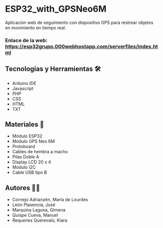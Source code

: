 # ESP32_with_GPSNeo6M
Aplicación web de seguimiento con dispositivo GPS para restrear objetos en movimiento en tiempo real.
### Enlace de la web: https://esp32grupo.000webhostapp.com/serverfiles/index.html 

## Tecnologías y Herramientas 🛠️
* Arduino IDE
* Javascript
* PHP
* CSS
* HTML
* TXT 


## Materiales 🔋
* Módulo ESP32
* Módulo GPS Neo 6M
* Protoboard
* Cables de hembra a macho
* Pilas Doble A
* Display LCD 20 x 4
* Módulo I2C
* Cable USB tipo B


## Autores 👨‍💻
* Cornejo Adrianzén, María de Lourdes
* León Plasencia, José
* Marquina Laguna, Gimena
* Quispe Cueva, Manuel
* Requenes Querevalú, Kiara

